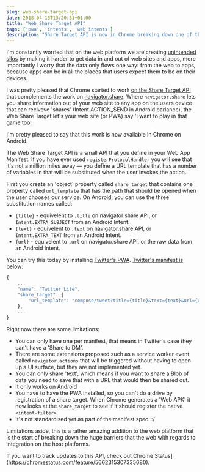 ```yaml
---
slug: web-share-target-api
date: 2018-04-15T13:20:31+01:00
title: "Web Share Target API"
tags: ['pwa', 'intents', 'web intents']
description: "Share Target API is now in Chrome breaking down one of the last silos of native platforms"
---
```


I'm constantly worried that on the web platform we are creating [unintended
silos](/unintended-silos) by making it harder to get data in and out of web
sites and apps, more importantly I worry that the data only flows one way: from
the web to apps, because apps can be in all the places that users expect them to
be on their devices.

I was pretty pleased that Chrome started to work [on the Share Target
API](/breaking-down-silos-with-share-target-api) that complements the work on
[navigator.share](/navigator.share). Where `navigator.share` lets you share
information out of your web site to any app on the users device that can
reciveve 'shares' (Intent.ACTION_SEND in Android parlance), the Web Share Target
let's your web site (or PWA) say 'I want to play in that game too'.

I'm pretty pleased to say that this work is now available in Chrome on Android.

The Web Share Target API is a small API that you define in your Web App
Manifest. If you have ever used `registerProtocolHandler` you will see that it's
not a million miles away &mdash; you define a URL template that has a number of
variables in that will be substituted when the user invokes the action. 

First you create an 'object' property called `share_target` that contains one
property called `url_template` that has the path that should be opened when the
user chooses our service. On Android, you can use the three substitution names
called:
 
* `{title}` - equivelent to `.title` on navigator.share API, or
  `Intent.EXTRA_SUBJECT` from an Android Intent.
* `{text}` - equivelent to `.text` on navigator.share API, or
  `Intent.EXTRA_TEXT` from an Android Intent.
* `{url}` - equivelent to `.url` on navigator.share API, or the raw data from an
  Android Intent.

You can try this today by installing [Twitter's
PWA](https://mobile.twitter.com/). [Twitter's manifest is
below](https://mobile.twitter.com/manifest.json):

```javascript
{
    ...
    "name": "Twitter Lite",
    "share_target": {
        "url_template": "compose/tweet?title={title}&text={text}&url={url}"
    },
    ...
}
```

Right now there are some limitations:

* You can only have one per manifest, that means in Twitter's case they can't
  have a 'Share to DM'.
* There are some extensions proposed such as a service worker event called
  `navigator.actions` that will be triggered without having to open up a UI
  surface, but they are not implemented yet.
* You can only share 'text', which means if you want to share a Blob of data you
  need to save that with a URL that would then be shared out.
* It only works on Android
* You have to have the PWA installed, so you can't do a drive by registration of
  a share target. When Chrome generates a 'Web APK' it now looks at the
  `share_target` to see if it should register the native `<intent-filter>`.
* It's not standardised yet as part of the manifest spec. :/

Limitations aside, this is a rather amazing addition to the web platform that is
the start of breaking down the huge barriers that the web with regards to
integration on the host platforms.

If you want to track updates to this API, check out Chrome
Status](https://chromestatus.com/feature/5662315307335680).